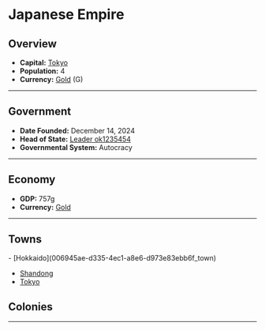 <!--UNDEDITED FILE, remove this entire line if this file has been edited!-->
# <!--NAME-->Japanese Empire<!--NAME-->

## Overview

- **Capital:** <!--CAPITAL_LINK-->[Tokyo](02b4cc0f-6b6d-4985-812c-f858dea2b38f_town)<!--CAPITAL_LINK-->
- **Population:** <!--POPULATION-->4<!--POPULATION-->
- **Currency:** <!--CURRENCY_LINK-->[Gold](Gold_currency)<!--CURRENCY_LINK--> (<!--CURRENCY_ABV-->G<!--CURRENCY_ABV-->)

---

## Government

- **Date Founded:** <!--FOUNDED-->December 14, 2024<!--FOUNDED-->
- **Head of State:** <!--LEADER_TITLE_LINK-->[Leader ok1235454](ok1235454_user)<!--LEADER_TITLE_LINK-->
- **Governmental System:** <!--GOVERNMENT-->Autocracy<!--GOVERNMENT-->

---

## Economy

- **GDP:** <!--GDP-->757g<!--GDP-->
- **Currency:** <!--CURRENCY_LINK-->[Gold](Gold_currency)<!--CURRENCY_LINK-->

---

## Towns

<!--TOWNS-->- [Hokkaido](006945ae-d335-4ec1-a8e6-d973e83ebb6f_town)
- [Shandong](5efed49e-cc74-4762-aedf-e392c1c697a9_town)
- [Tokyo](02b4cc0f-6b6d-4985-812c-f858dea2b38f_town)<!--TOWNS-->

## Colonies

<!--COLONIES--><!--COLONIES-->

---